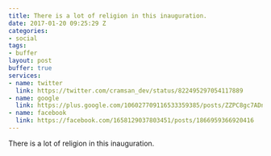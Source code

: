 ```yaml
---
title: There is a lot of religion in this inauguration.
date: 2017-01-20 09:25:29 Z
categories:
- social
tags:
- buffer
layout: post
buffer: true
services:
- name: twitter
  link: https://twitter.com/cramsan_dev/status/822495297054117889
- name: google
  link: https://plus.google.com/106027709116533359385/posts/ZZPC8gc7ADn
- name: facebook
  link: https://facebook.com/1658129037803451/posts/1866959366920416
---
```


There is a lot of religion in this inauguration. 
